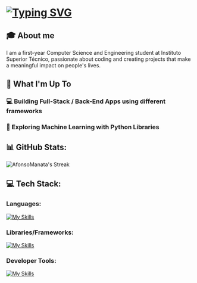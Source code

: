 # [![Typing SVG](https://readme-typing-svg.demolab.com?font=Markdown&weight=100&size=30&pause=1000&color=FFFFFF&background=781CFF00&width=435&lines=Hello!+I'm+Afonso+Manata+%F0%9F%91%8B;I'm+a+CS+Student+)](https://git.io/typing-svg)

## 🎓 About me 
  I am a first-year Computer Science and Engineering student at Instituto Superior Técnico, passionate about coding and creating projects that make a meaningful impact on people's lives.


## 🚀 What I'm Up To
### 💻 Building Full-Stack / Back-End Apps using different frameworks

### 🤖 Exploring Machine Learning with Python Libraries


## 📊 GitHub Stats:
![AfonsoManata's Streak](https://github-readme-streak-stats.herokuapp.com/?user=AfonsoManata&theme=highcontrast&hide_border=false)


## 💻 Tech Stack:
### Languages: 
[![My Skills](https://skillicons.dev/icons?i=go,py,ts,js,c,html,css)](https://afonsomanata.com)
### Libraries/Frameworks: 
[![My Skills](https://skillicons.dev/icons?i=postgres,nodejs,express,react,sqlite,docker)](https://afonsomanata.com)
### Developer Tools: 
[![My Skills](https://skillicons.dev/icons?i=git,postman,neovim,github)](https://afonsomanata.com)
 
